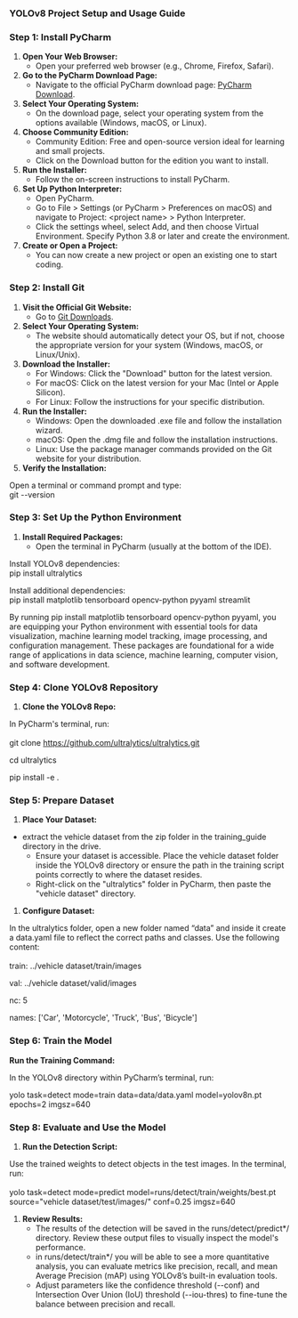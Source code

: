 ### **YOLOv8 Project Setup and Usage Guide**

### **Step 1: Install PyCharm**

1. **Open Your Web Browser:**
    - Open your preferred web browser (e.g., Chrome, Firefox, Safari).
2. **Go to the PyCharm Download Page:**
    - Navigate to the official PyCharm download page: [PyCharm Download](https://www.jetbrains.com/pycharm/download/).
3. **Select Your Operating System:**
    - On the download page, select your operating system from the options available (Windows, macOS, or Linux).
4. **Choose Community Edition:**
    - Community Edition: Free and open-source version ideal for learning and small projects.
    - Click on the Download button for the edition you want to install.
5. **Run the Installer:**
    - Follow the on-screen instructions to install PyCharm.
6. **Set Up Python Interpreter:**
    - Open PyCharm.
    - Go to File > Settings (or PyCharm > Preferences on macOS) and navigate to Project: &lt;project name&gt; > Python Interpreter.
    - Click the settings wheel, select Add, and then choose Virtual Environment. Specify Python 3.8 or later and create the environment.
7. **Create or Open a Project:**
    - You can now create a new project or open an existing one to start coding.

### **Step 2: Install Git**

1. **Visit the Official Git Website:**
    - Go to [Git Downloads](https://git-scm.com/downloads).
2. **Select Your Operating System:**
    - The website should automatically detect your OS, but if not, choose the appropriate version for your system (Windows, macOS, or Linux/Unix).
3. **Download the Installer:**
    - For Windows: Click the "Download" button for the latest version.
    - For macOS: Click on the latest version for your Mac (Intel or Apple Silicon).
    - For Linux: Follow the instructions for your specific distribution.
4. **Run the Installer:**
    - Windows: Open the downloaded .exe file and follow the installation wizard.
    - macOS: Open the .dmg file and follow the installation instructions.
    - Linux: Use the package manager commands provided on the Git website for your distribution.
5. **Verify the Installation:**

Open a terminal or command prompt and type:  
git --version

### **Step 3: Set Up the Python Environment**

1. **Install Required Packages:**
    - Open the terminal in PyCharm (usually at the bottom of the IDE).

Install YOLOv8 dependencies:  
pip install ultralytics

Install additional dependencies:  
pip install matplotlib tensorboard opencv-python pyyaml streamlit

By running pip install matplotlib tensorboard opencv-python pyyaml, you are equipping your Python environment with essential tools for data visualization, machine learning model tracking, image processing, and configuration management. These packages are foundational for a wide range of applications in data science, machine learning, computer vision, and software development.

### **Step 4: Clone YOLOv8 Repository**

1. **Clone the YOLOv8 Repo:**

In PyCharm's terminal, run:  
<br/>git clone <https://github.com/ultralytics/ultralytics.git>

cd ultralytics

pip install -e .

### **Step 5: Prepare Dataset**

1. **Place Your Dataset:**

- extract the vehicle dataset from the zip folder in the training_guide directory in the drive.
  - Ensure your dataset is accessible. Place the vehicle dataset folder inside the YOLOv8 directory or ensure the path in the training script points correctly to where the dataset resides.
  - Right-click on the "ultralytics" folder in PyCharm, then paste the "vehicle dataset" directory.

1. **Configure Dataset:**

In the ultralytics folder, open a new folder named “data” and inside it create a data.yaml file to reflect the correct paths and classes. Use the following content:  
<br/>train: ../vehicle dataset/train/images

val: ../vehicle dataset/valid/images

nc: 5

names: \['Car', 'Motorcycle', 'Truck', 'Bus', 'Bicycle'\]

### **Step 6: Train the Model**

**Run the Training Command:**

In the YOLOv8 directory within PyCharm’s terminal, run:

yolo task=detect mode=train data=data/data.yaml model=yolov8n.pt epochs=2 imgsz=640

### **Step 8: Evaluate and Use the Model**

1. **Run the Detection Script:**

Use the trained weights to detect objects in the test images. In the terminal, run:  
<br/>yolo task=detect mode=predict model=runs/detect/train/weights/best.pt source="vehicle dataset/test/images/" conf=0.25 imgsz=640

1. **Review Results:**
    - The results of the detection will be saved in the runs/detect/predict\*/ directory. Review these output files to visually inspect the model's performance.
    - in runs/detect/train\*/ you will be able to see a more quantitative analysis, you can evaluate metrics like precision, recall, and mean Average Precision (mAP) using YOLOv8’s built-in evaluation tools.
    - Adjust parameters like the confidence threshold (--conf) and Intersection Over Union (IoU) threshold (--iou-thres) to fine-tune the balance between precision and recall.
